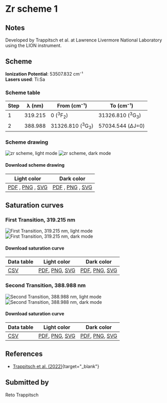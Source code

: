 # Zr scheme 1

## Notes

Developed by Trappitsch et al. at Lawrence Livermore National Laboratory using the LION instrument.



## Scheme

**Ionization Potential**: 53507.832 cm⁻¹  
**Lasers used**: Ti:Sa

### Scheme table

| Step | λ (nm)  |        From (cm⁻¹)        |         To (cm⁻¹)         |
| ---- | ------- | ------------------------- | ------------------------- |
| 1    | 319.215 | 0 ($^{3}$F$_{2}$)         | 31326.810 ($^{3}$G$_{3}$) |
| 2    | 388.988 | 31326.810 ($^{3}$G$_{3}$) | 57034.544 ($\Delta$J=0)   |


### Scheme drawing

![zr scheme, light mode](zr-001/zr-001-light.png#only-light)
![zr scheme, dark mode](zr-001/zr-001-dark-web.png#only-dark)

#### Download scheme drawing

|                                            Light color                                            |                                           Dark color                                           |
| ------------------------------------------------------------------------------------------------- | ---------------------------------------------------------------------------------------------- |
| [PDF](zr-001/zr-001-light.pdf) , [PNG](zr-001/zr-001-light.png) , [SVG](zr-001/zr-001-light.svg)  | [PDF](zr-001/zr-001-dark.pdf) , [PNG](zr-001/zr-001-dark.png) , [SVG](zr-001/zr-001-dark.svg)  |


## Saturation curves

### First Transition, 319.215 nm



![First Transition, 319.215 nm, light mode](zr-001/sat-0-light.png#only-light)
![First Transition, 319.215 nm, dark mode](zr-001/sat-0-dark-web.png#only-dark)


#### Download saturation curve

|             Data table             |                                         Light color                                         |                                        Dark color                                        |
| ---------------------------------- | ------------------------------------------------------------------------------------------- | ---------------------------------------------------------------------------------------- |
| [CSV](zr-001/sat-0-data-table.csv) | [PDF](zr-001/sat-0-light.pdf), [PNG](zr-001/sat-0-light.png), [SVG](zr-001/sat-0-light.svg) | [PDF](zr-001/sat-0-dark.pdf), [PNG](zr-001/sat-0-dark.png), [SVG](zr-001/sat-0-dark.svg) |


### Second Transition, 388.988 nm



![Second Transition, 388.988 nm, light mode](zr-001/sat-1-light.png#only-light)
![Second Transition, 388.988 nm, dark mode](zr-001/sat-1-dark-web.png#only-dark)


#### Download saturation curve

|             Data table             |                                         Light color                                         |                                        Dark color                                        |
| ---------------------------------- | ------------------------------------------------------------------------------------------- | ---------------------------------------------------------------------------------------- |
| [CSV](zr-001/sat-1-data-table.csv) | [PDF](zr-001/sat-1-light.pdf), [PNG](zr-001/sat-1-light.png), [SVG](zr-001/sat-1-light.svg) | [PDF](zr-001/sat-1-dark.pdf), [PNG](zr-001/sat-1-dark.png), [SVG](zr-001/sat-1-dark.svg) |




## References

  - [Trappitsch et al. (2022)](https://doi.org/10.1007/s10967-022-08581-x){target="_blank"}



## Submitted by

Reto Trappitsch

